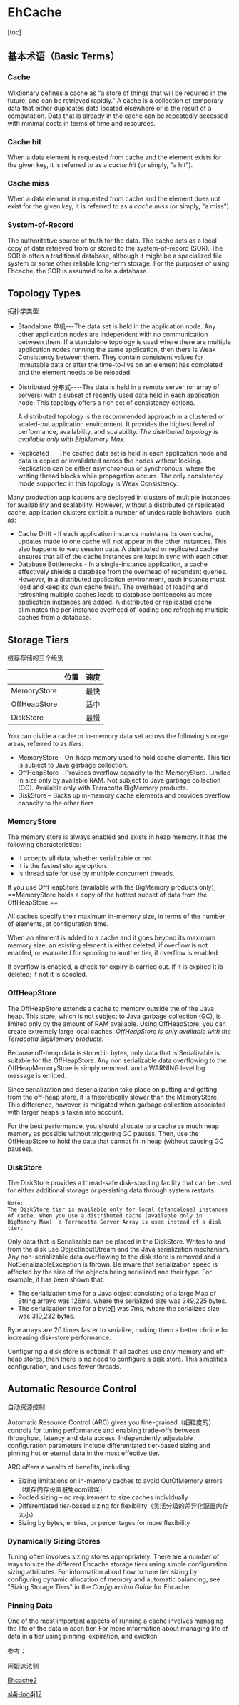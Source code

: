 # EhCache

[toc]

## 基本术语（Basic Terms）

### Cache

Wiktionary defines a cache as "a store of things that will be required in the future, and can be retrieved rapidly." A cache is a collection of temporary data that either duplicates data located elsewhere or is the result of a computation. Data that is already in the cache can be repeatedly accessed with minimal costs in terms of time and resources.

### Cache hit

When a data element is requested from cache and the element exists for the given key, it is referred to as a *cache hit* (or simply, "a hit").

### Cache miss

When a data element is requested from cache and the element does not exist for the given key, it is referred to as a *cache miss* (or simply, "a miss").

### System-of-Record

The authoritative source of truth for the data. The cache acts as a local copy of data retrieved from or stored to the system-of-record (SOR). The SOR is often a traditional database, although it might be a specialized file system or some other reliable long-term storage. For the purposes of using Ehcache, the SOR is assumed to be a database.

## Topology Types

拓扑学类型

* Standalone  单机---The data set is held in the application node. Any other application nodes are independent with no communication between them. If a standalone topology is used where there are multiple application nodes running the same application, then there is Weak Consistency between them. They contain consistent values for immutable data or after the time-to-live on an element has completed and the element needs to be reloaded.

* Distributed  分布式----The data is held in a remote server (or array of servers) with a subset of recently used data held in each application node. This topology offers a rich set of consistency options.

  A distributed topology is the recommended approach in a clustered or scaled-out application environment. It provides the highest level of performance, availability, and scalability. *The distributed topology is available only with BigMemory Max.*

* Replicated  ---The cached data set is held in each application node and data is copied or invalidated across the nodes without locking. Replication can be either asynchronous or synchronous, where the writing thread blocks while propagation occurs. The only consistency mode supported in this topology is Weak Consistency.

Many production applications are deployed in clusters of multiple instances for availability and scalability. However, without a distributed or replicated cache, application clusters exhibit a number of undesirable behaviors, such as:

* Cache Drift - If each application instance maintains its own cache, updates made to one cache will not appear in the other instances. This also happens to web session data. A distributed or replicated cache ensures that all of the cache instances are kept in sync with each other.
* Database Bottlenecks - In a single-instance application, a cache effectively shields a database from the overhead of redundant queries. However, in a distributed application environment, each instance must load and keep its own cache fresh. The overhead of loading and refreshing multiple caches leads to database bottlenecks as more application instances are added. A distributed or replicated cache eliminates the per-instance overhead of loading and refreshing multiple caches from a database.

## Storage Tiers

缓存存储的三个级别

|              | 位置 | 速度 |
| ------------ | ---- | ---- |
| MemoryStore  |      | 最快 |
| OffHeapStore |      | 适中 |
| DiskStore    |      | 最慢 |

You can divide a cache or in-memory data set across the following storage areas, referred to as *tiers*:

* MemoryStore – On-heap memory used to hold cache elements. This tier is subject to Java garbage collection.
* OffHeapStore – Provides overflow capacity to the MemoryStore. Limited in size only by available RAM. Not subject to Java garbage collection (GC). Available only with Terracotta BigMemory products.
* DiskStore – Backs up in-memory cache elements and provides overflow capacity to the other tiers

### MemoryStore

The memory store is always enabled and exists in heap memory. It has the following characteristics:

* It accepts all data, whether serializable or not.
* It is the fastest storage option.
* Is thread safe for use by multiple concurrent threads.

If you use OffHeapStore (available with the BigMemory products only), ==MemoryStore holds a copy of the hottest subset of data from the OffHeapStore.==

All caches specify their maximum in-memory size, in terms of the number of elements, at configuration time.

When an element is added to a cache and it goes beyond its maximum memory size, an existing element is either deleted, if overflow is not enabled, or evaluated for spooling to another tier, if overflow is enabled.

If overflow is enabled, a check for expiry is carried out. If it is expired it is deleted; if not it is spooled.

### OffHeapStore

The OffHeapStore extends a cache to memory outside the of the Java heap. This store, which is not subject to Java garbage collection (GC), is limited only by the amount of RAM available. Using OffHeapStore, you can create extremely large local caches. *OffHeapStore is only available with the Terracotta BigMemory products.*

Because off-heap data is stored in bytes, only data that is Serializable is suitable for the OffHeapStore. Any non serializable data overflowing to the OffHeapMemoryStore is simply removed, and a WARNING level log message is emitted.

Since serialization and deserialization take place on putting and getting from the off-heap store, it is theoretically slower than the MemoryStore. This difference, however, is mitigated when garbage collection associated with larger heaps is taken into account.

For the best performance, you should allocate to a cache as much heap memory as possible without triggering GC pauses. Then, use the OffHeapStore to hold the data that cannot fit in heap (without causing GC pauses).

### DiskStore

The DiskStore provides a thread-safe disk-spooling facility that can be used for either additional storage or persisting data through system restarts.

```
Note:  
The DiskStore tier is available only for local (standalone) instances of cache. When you use a distributed cache (available only in BigMemory Max), a Terracotta Server Array is used instead of a disk tier.
```

Only data that is Serializable can be placed in the DiskStore. Writes to and from the disk use ObjectInputStream and the Java serialization mechanism. Any non-serializable data overflowing to the disk store is removed and a NotSerializableException is thrown. Be aware that serialization speed is affected by the size of the objects being serialized and their type. For example, it has been shown that:

* The serialization time for a Java object consisting of a large Map of String arrays was 126ms, where the serialized size was 349,225 bytes.
* The serialization time for a byte[] was 7ms, where the serialized size was 310,232 bytes.

Byte arrays are 20 times faster to serialize, making them a better choice for increasing disk-store performance.

Configuring a disk store is optional. If all caches use only memory and off-heap stores, then there is no need to configure a disk store. This simplifies configuration, and uses fewer threads.

## Automatic Resource Control

自动资源控制

Automatic Resource Control (ARC) gives you fine-grained（细粒度的） controls for tuning performance and enabling trade-offs between throughput, latency and data access. Independently adjustable configuration parameters include differentiated tier-based sizing and pinning hot or eternal data in the most effective tier.

ARC offers a wealth of benefits, including:

* Sizing limitations on in-memory caches to avoid OutOfMemory errors（缓存内存设置避免oom错误）
* Pooled sizing – no requirement to size caches individually
* Differentiated tier-based sizing for flexibility（灵活分级的差异化配置内存大小）
* Sizing by bytes, entries, or percentages for more flexibility

### Dynamically Sizing Stores

Tuning often involves sizing stores appropriately. There are a number of ways to size the different Ehcache storage tiers using simple configuration sizing attributes. For information about how to tune tier sizing by configuring dynamic allocation of memory and automatic balancing, see "Sizing Storage Tiers" in the *Configuration Guide* for Ehcache.

### Pinning Data

One of the most important aspects of running a cache involves managing the life of the data in each tier. For more information about managing life of data in a tier using pinning, expiration, and eviction











参考：

[阿姆达法则][]

[Ehcache2][]

[sl4j-log4j12][]





















[Ehcache2]: http://www.ehcache.org/generated/2.10.4/html/ehc-all/#page/Ehcache_Documentation_Set%2Fto-ehcache_online_documentation_library.html%23	"Ehcache2"



[阿姆达法则]: https://colobu.com/2016/04/14/Amdahl-s-Law/#:~:targetText=%E9%98%BF%E5%A7%86%E8%BE%BE%E5%B0%94%E5%AE%9A%E5%BE%8B,%E4%B9%8B%E5%90%8E%E6%95%88%E7%8E%87%E6%8F%90%E5%8D%87%E7%9A%84%E8%83%BD%E5%8A%9B%E3%80%82&amp;targetText=%E8%AD%AC%E5%A6%82%E8%AF%B4%EF%BC%8C%E4%BD%A0%E7%9A%84%E7%A8%8B%E5%BA%8F,%E7%9A%84%E5%8A%A0%E9%80%9F%E6%AF%94%E5%B0%B1%E6%98%AF2%E3%80%82	"阿姆达法则"
[sl4j-log4j12]: http://www.slf4j.org/legacy.html	"sl4j"

